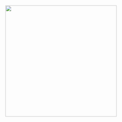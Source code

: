 <h1 align="center">
<img src="https://henry-11ty-resources.s3.sa-east-1.amazonaws.com/Assets/logo-henry-white-lg.png" min-width="350px" max-width="350px" width="350px"  alt="">
